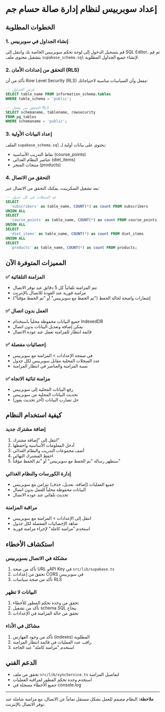 # إعداد سوبربيس لنظام إدارة صالة حسام جم

## الخطوات المطلوبة

### 1. إنشاء الجداول في سوبربيس

قم بتسجيل الدخول إلى لوحة تحكم سوبربيس الخاصة بك وانتقل إلى SQL Editor، ثم قم بتشغيل محتوى ملف `supabase_schema.sql` لإنشاء جميع الجداول المطلوبة.

### 2. التحقق من إعدادات الأمان (RLS)

تأكد من أن Row Level Security (RLS) مفعل وأن السياسات مناسبة لاحتياجاتك:

```sql
-- عرض الجداول
SELECT table_name FROM information_schema.tables
WHERE table_schema = 'public';

-- التحقق من تفعيل RLS
SELECT schemaname, tablename, rowsecurity
FROM pg_tables
WHERE schemaname = 'public';
```

### 3. إعداد البيانات الأولية

الملف `supabase_schema.sql` يحتوي على بيانات أولية لـ:

- نقاط التدريب الأساسية (course_points)
- عناصر النظام الغذائي (diet_items)
- منتجات المتجر (products)

### 4. التحقق من الاتصال

بعد تشغيل السكريبت، يمكنك التحقق من الاتصال عبر:

```sql
-- عد السجلات في كل جدول
SELECT
  'subscribers' as table_name, COUNT(*) as count FROM subscribers
UNION ALL
SELECT
  'course_points' as table_name, COUNT(*) as count FROM course_points
UNION ALL
SELECT
  'diet_items' as table_name, COUNT(*) as count FROM diet_items
UNION ALL
SELECT
  'products' as table_name, COUNT(*) as count FROM products;
```

## المميزات المتوفرة الآن

### ✅ المزامنة التلقائية

- تتم المزامنة تلقائياً كل 5 دقائق عند توفر الاتصال
- مزامنة فورية عند العودة للاتصال بالإنترنت
- إشعارات واضحة لحالة الحفظ ("تم الحفظ مع سوبربيس" أو "تم الحفظ مؤقتاً")

### ✅ العمل بدون اتصال

- جميع البيانات محفوظة محلياً باستخدام IndexedDB
- يمكن إضافة وتعديل البيانات بدون اتصال
- قائمة انتظار للمزامنة تعمل عند عودة الاتصال

### ✅ إحصائيات مفصلة

- في صفحة الإعدادات > المزامنة مع سوبربيس
- عدد السجلات المحلية مقابل سوبربيس لكل جدول
- نسبة المزامنة والعناصر في انتظار المزامنة

### ✅ مزامنة ثنائية الاتجاه

- رفع البيانات المحلية إلى سوبربيس
- تحديث البيانات المحلية من سوبربيس
- حل تضارب البيانات (آخر تحديث يفوز)

## كيفية استخدام النظام

### إضافة مشترك جديد

1. انتقل إلى "إضافة مشترك"
2. أدخل المعلومات الأساسية واحفظها
3. أضف مجموعات التدريب والنظام الغذائي
4. احفظ المشترك النهائي
5. ستظهر رسالة "تم الحفظ مع سوبربيس" أو "تم الحفظ مؤقتاً"

### إدارة الكورسات والنظام الغذائي

- جميع العمليات (إضافة، تعديل، حذف) تتزامن مع سوبربيس
- البيانات محفوظة محلياً للعمل بدون اتصال
- تحديث تلقائي عند عودة الاتصال

### مراقبة المزامنة

- انتقل إلى الإعدادات > المزامنة مع سوبربيس
- شاهد الإحصائيات المفصلة لكل جدول
- استخدم "مزامنة كاملة" لإجراء مزامنة فورية

## استكشاف الأخطاء

### مشكلة في الاتصال بسوبربيس

1. تأكد من صحة URL وAPI Key في `src/lib/supabase.ts`
2. تحقق من إعدادات CORS في سوبربيس
3. تأكد من صحة سياسات RLS

### البيانات لا تظهر

1. تحقق من وحدة تحكم المطور للأخطاء
2. تأكد من تشغيل schema SQL بنجاح
3. تحقق من حالة المزامنة في الإعدادات

### مشاكل في الأداء

1. تأكد من وجود الفهارس (indexes) المطلوبة
2. راقب عدد العمليات في قائمة انتظار المزامنة
3. استخدم "مزامنة كاملة" عند الحاجة

## الدعم الفني

- تحقق من ملف `src/lib/syncService.ts` لتفاصيل المزامنة
- استخدم وحدة تحكم المطور لمراقبة العمليات
- جميع الأخطاء مسجلة في console.log

---

**ملاحظة:** النظام مصمم للعمل بشكل مستقل تماماً عن الاتصال، مع مزامنة شاملة عند توفر الاتصال بالإنترنت.
